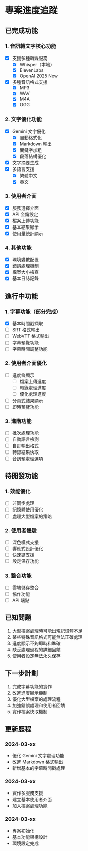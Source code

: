 # 專案進度追蹤

## 已完成功能

### 1. 音訊轉文字核心功能
- [x] 支援多種轉錄服務
  - [x] Whisper（本地）
  - [x] ElevenLabs
  - [x] OpenAI 2025 New
- [x] 多種音訊格式支援
  - [x] MP3
  - [x] WAV
  - [x] M4A
  - [x] OGG

### 2. 文字優化功能
- [x] Gemini 文字優化
  - [x] 自動格式化
  - [x] Markdown 輸出
  - [x] 關鍵字加粗
  - [x] 段落結構優化
- [x] 文字摘要生成
- [x] 多語言支援
  - [x] 繁體中文
  - [x] 英文

### 3. 使用者介面
- [x] 服務選擇介面
- [x] API 金鑰設定
- [x] 檔案上傳功能
- [x] 基本結果顯示
- [x] 使用量統計顯示

### 4. 其他功能
- [x] 環境變數配置
- [x] 錯誤處理機制
- [x] 檔案大小檢查
- [x] 基本日誌記錄

## 進行中功能

### 1. 字幕功能（部分完成）
- [x] 基本時間戳擷取
- [ ] SRT 格式輸出
- [ ] WebVTT 格式輸出
- [ ] 字幕預覽功能
- [ ] 字幕時間調整功能

### 2. 使用者介面優化
- [ ] 進度條顯示
  - [ ] 檔案上傳進度
  - [ ] 轉錄處理進度
  - [ ] 優化處理進度
- [ ] 分頁式結果顯示
- [ ] 即時預覽功能

### 3. 進階功能
- [ ] 批次處理功能
- [ ] 自動語言檢測
- [ ] 自訂輸出格式
- [ ] 轉錄結果快取
- [ ] 音訊預處理選項

## 待開發功能

### 1. 效能優化
- [ ] 非同步處理
- [ ] 記憶體使用優化
- [ ] 處理大型檔案的策略

### 2. 使用者體驗
- [ ] 深色模式支援
- [ ] 響應式設計優化
- [ ] 快速鍵支援
- [ ] 設定保存功能

### 3. 整合功能
- [ ] 雲端儲存整合
- [ ] 協作功能
- [ ] API 端點

## 已知問題

1. 大型檔案處理時可能出現記憶體不足
2. 某些特殊音訊格式可能無法正確處理
3. 進度顯示不夠即時和準確
4. 缺乏處理過程的詳細回饋
5. 使用者設定無法永久保存

## 下一步計劃

1. 完成字幕功能的實作
2. 改進進度顯示機制
3. 優化大型檔案的處理流程
4. 加強錯誤處理和使用者回饋
5. 實作檔案快取機制

## 更新歷程

### 2024-03-xx
- 優化 Gemini 文字處理功能
- 改進 Markdown 格式輸出
- 新增基本的字幕時間戳處理

### 2024-03-xx
- 實作多服務支援
- 建立基本使用者介面
- 加入檔案處理功能

### 2024-03-xx
- 專案初始化
- 基本功能架構設計
- 環境設定完成 